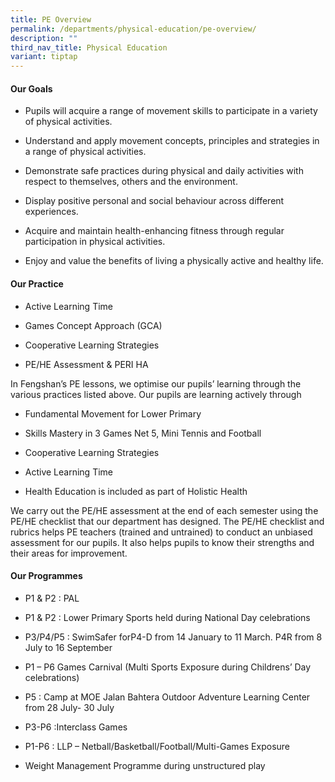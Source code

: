 ```yaml
---
title: PE Overview
permalink: /departments/physical-education/pe-overview/
description: ""
third_nav_title: Physical Education
variant: tiptap
---
```

<h4><strong>Our Goals</strong></h4>
<ul data-tight="true" class="tight">
<li>
<p>Pupils will acquire a range of movement skills to participate in a variety
of physical activities.</p>
</li>
<li>
<p>Understand and apply movement concepts, principles and strategies in a
range of physical activities.</p>
</li>
<li>
<p>Demonstrate safe practices during physical and daily activities with respect
to themselves, others and the environment.</p>
</li>
<li>
<p>Display positive personal and social behaviour across different experiences.</p>
</li>
<li>
<p>Acquire and maintain health-enhancing fitness through regular participation
in physical activities.</p>
</li>
<li>
<p>Enjoy and value the benefits of living a physically active and healthy
life.</p>
</li>
</ul>
<h4><strong>Our Practice</strong></h4>
<ul data-tight="true" class="tight">
<li>
<p>Active Learning Time</p>
</li>
<li>
<p>Games Concept Approach (GCA)</p>
</li>
<li>
<p>Cooperative Learning Strategies</p>
</li>
<li>
<p>PE/HE Assessment &amp; PERI HA</p>
</li>
</ul>
<p>In Fengshan’s PE lessons, we optimise our pupils’ learning through the
various practices listed above. Our pupils are learning actively through</p>
<ul data-tight="true" class="tight">
<li>
<p>Fundamental Movement for Lower Primary</p>
</li>
<li>
<p>Skills Mastery in 3 Games Net 5, Mini Tennis and Football</p>
</li>
<li>
<p>Cooperative Learning Strategies</p>
</li>
<li>
<p>Active Learning Time</p>
</li>
<li>
<p>Health Education is included as part of Holistic Health</p>
</li>
</ul>
<p>We carry out the PE/HE assessment at the end of each semester&nbsp;using
the PE/HE checklist that our department has designed. The PE/HE checklist
and rubrics helps PE teachers (trained and untrained) to conduct an unbiased
assessment for our pupils. It also helps pupils to know their strengths
and their areas for improvement.</p>
<h4><strong>Our Programmes</strong></h4>
<ul data-tight="true" class="tight">
<li>
<p>P1 &amp; P2 : PAL</p>
</li>
<li>
<p>P1 &amp; P2 : Lower Primary Sports held during National Day celebrations</p>
</li>
<li>
<p>P3/P4/P5 : SwimSafer forP4-D from 14 January to 11 March. P4R from 8 July
to 16 September</p>
</li>
<li>
<p>P1 – P6 Games Carnival (Multi Sports Exposure during Childrens’ Day celebrations)</p>
</li>
<li>
<p>P5 : Camp at MOE Jalan Bahtera Outdoor Adventure Learning Center from
28 July- 30 July</p>
</li>
<li>
<p>P3-P6 :Interclass Games</p>
</li>
<li>
<p>P1-P6 : LLP – Netball/Basketball/Football/Multi-Games Exposure</p>
</li>
<li>
<p>Weight Management Programme during unstructured play</p>
</li>
</ul>
<p></p>